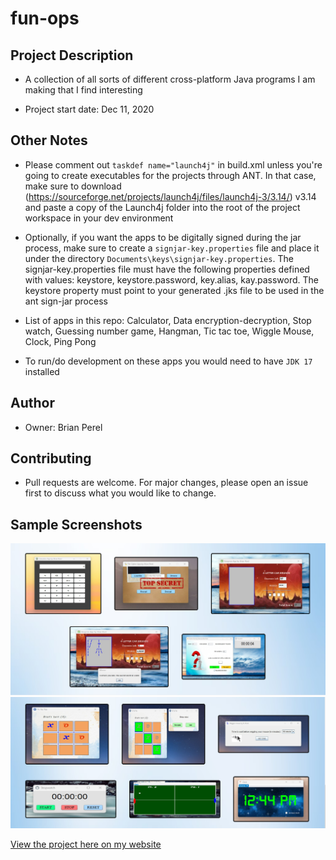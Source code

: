 # fun-ops

## Project Description

* A collection of all sorts of different cross-platform Java programs I am making that I find interesting

* Project start date: Dec 11, 2020

## Other Notes

* Please comment out `taskdef name="launch4j"` in build.xml unless you're going to create executables
for the projects through ANT. In that case, make sure to download
(https://sourceforge.net/projects/launch4j/files/launch4j-3/3.14/) v3.14 and paste a copy of the Launch4j folder into the root of the project workspace in your dev environment

* Optionally, if you want the apps to be digitally signed during the jar process, make sure to create a `signjar-key.properties` file and place it under the directory `Documents\keys\signjar-key.properties`. The signjar-key.properties file must have the following properties defined with values: keystore, keystore.password, key.alias, kay.password. The keystore property must point to your generated .jks file to be used in the ant sign-jar process

* List of apps in this repo: Calculator, Data encryption-decryption, Stop watch, Guessing number game, Hangman, Tic tac toe, Wiggle Mouse, Clock, Ping Pong

* To run/do development on these apps you would need to have `JDK 17` installed

## Author

* Owner: Brian Perel

## Contributing

* Pull requests are welcome. For major changes, please open an issue first to discuss what you would like to change.

## Sample Screenshots

![Example apps-1](res/graphics/repo_demo/demo1.png "Samples of the programs")
![Example apps-2](res/graphics/repo_demo/demo2.png "More samples of the programs")

[View the project here on my website](https://brianperel.github.io/side_projects.htm)
